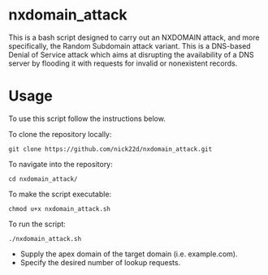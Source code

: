 # nxdomain_attack
This is a bash script designed to carry out an NXDOMAIN attack, and more specifically, the Random Subdomain attack variant. This is a DNS-based Denial of Service attack which aims at disrupting the availability of a DNS server by flooding it with requests for invalid or nonexistent records.


# Usage

To use this script follow the instructions below.

To clone the repository locally:
```
git clone https://github.com/nick22d/nxdomain_attack.git
```
To navigate into the repository:
```
cd nxdomain_attack/ 
```
To make the script executable:
```
chmod u+x nxdomain_attack.sh
```
To run the script:
```
./nxdomain_attack.sh
```

- Supply the apex domain of the target domain (i.e. example.com).
- Specify the desired number of lookup requests.

